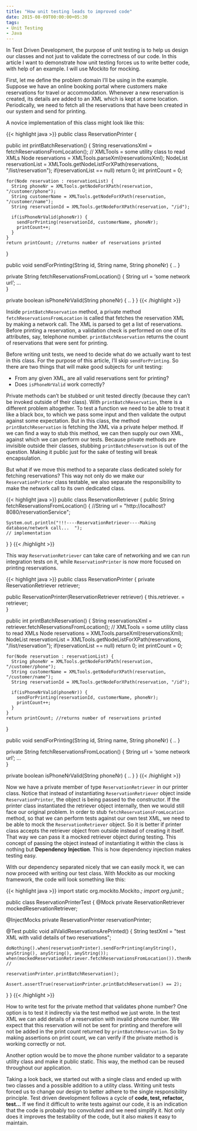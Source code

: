 ```yaml
---
title: "How unit testing leads to improved code"
date: 2015-08-09T00:00:00+05:30
tags:
- Unit Testing
- Java
---
```

In Test Driven Development, the purpose of unit testing is to help us design our classes and not just to validate the correctness of our code. In this article I want to demonstrate how unit testing forces us to write better code, with help of an example. I will use Mockito for mocking.

First, let me define the problem domain I’ll be using in the example. Suppose we have an online booking portal where customers make reservations for travel or accommodation. Whenever a new reservation is created, its details are added to an XML which is kept at some location. Periodically, we need to fetch all the reservations that have been created in our system and send for printing.

A novice implementation of this class might look like this:

{{< highlight java  >}}
public class ReservationPrinter {
  
  public int printBatchReservation() {
    String reservationsXml = fetchReservationsFromLocation();
    // XMLTools = some utility class to read XMLs
    Node reservations = XMLTools.parseXml(reservationsXml);
    NodeList reservationList = XMLTools.getNodeListForXPath(reservations, "/list/reservation");
    if(reservationList == null) return 0;
    int printCount = 0;

    for(Node reservation : reservationList) {
      String phoneNr = XMLTools.getNodeForXPath(reservation, "/customer/phone");
      String customerName = XMLTools.getNodeForXPath(reservation, "/customer/name");
      String reservationId = XMLTools.getNodeForXPath(reservation, "/id");
      
      if(isPhoneNrValid(phoneNr)) {
        sendForPrinting(reservationId, customerName, phoneNr);
        printCount++;
      }
    }
    return printCount; //returns number of reservations printed
  }
  
  public void sendForPrinting(String id, String name, String phoneNr) { .. }
  
  private String fetchReservationsFromLocation() {
     String url = ‘some network url’;
     …  
  }
  
  private boolean isPhoneNrValid(String phoneNr) { .. }
}
{{< /highlight >}}

Inside `printBatchReservation` method, a private method `fetchReservationsFromLocation` is called that fetches the reservation XML by making a network call. The XML is parsed to get a list of reservations. Before printing a reservation, a validation check is performed on one of its attributes, say, telephone number. `printBatchReservation` returns the count of reservations that were sent for printing.

Before writing unit tests, we need to decide what do we actually want to test in this class. For the purpose of this article, I’ll skip `sendForPrinting`. So there are two things that will make good subjects for unit testing:

* From any given XML, are all valid reservations sent for printing?
* Does `isPhoneNrValid` work correctly?

Private methods can’t be stubbed or unit tested directly (because they can’t be invoked outside of their class). With `printBatchReservation`, there is a different problem altogether. To test a function we need to be able to treat it like a black box, to which we pass some input and then validate the output against some expectation. But in this class, the method `printBatchReservation` is fetching the XML via a private helper method. If we can find a way to stub this method, we can then supply our own XML, against which we can perform our tests. Because private methods are invisible outside their classes, stubbing  `printBatchReservation` is out of the question. Making it public just for the sake of testing will break encapsulation.

But what if we move this method to a separate class dedicated solely for fetching reservations? This way not only do we make our `ReservationPrinter` class testable, we also separate the responsibility to make the network call to its own dedicated class.

{{< highlight java  >}}
public class ReservationRetriever
{
  public String fetchReservationsFromLocation() 
  {
     //String url = "http://localhost?8080/reservationService";
     
    System.out.println("!!!----ReservationRetriever----Making database/network call...  ");
    // implementation
  }
}
{{< /highlight >}}

This way `ReservationRetriever` can take care of networking and we can run integration tests on it, while `ReservationPrinter` is now more focused on printing reservations.

{{< highlight java  >}}
public class ReservationPrinter {
  private ReservationRetriever retriever;
  
  public ReservationPrinter(ReservationRetriever retriever)
  {
    this.retriever. = retriever;  
  }
  
  public int printBatchReservation() {
    String reservationsXml = retriever.fetchReservationsFromLocation();
    // XMLTools = some utility class to read XMLs
    Node reservations = XMLTools.parseXml(reservationsXml);
    NodeList reservationList = XMLTools.getNodeListForXPath(reservations, "/list/reservation");
    if(reservationList == null) return 0;
    int printCount = 0;

    for(Node reservation : reservationList) {
      String phoneNr = XMLTools.getNodeForXPath(reservation, "/customer/phone");
      String customerName = XMLTools.getNodeForXPath(reservation, "/customer/name");
      String reservationId = XMLTools.getNodeForXPath(reservation, "/id");
      
      if(isPhoneNrValid(phoneNr)) {
        sendForPrinting(reservationId, customerName, phoneNr);
        printCount++;
      }
    }
    return printCount; //returns number of reservations printed
  }
  
  public void sendForPrinting(String id, String name, String phoneNr) { .. }
  
  private String fetchReservationsFromLocation() {
     String url = ‘some network url’;
     …  
  }
  
  private boolean isPhoneNrValid(String phoneNr) { .. }
}
{{< /highlight >}}

Now we have a private member of type `ReservationRetriever` in our printer class. Notice that instead of instantiating `ReservationRetriever` object inside `ReservationPrinter`, the object is being passed to the constructor. If the printer class instantiated the retriever object internally, then we would still face our original problem. In order to stub `fetchReservationsFromLocation` method, so that we can perform tests against our own test XML, we need to be able to mock the `ReservationRetriever` object. So it is better if printer class accepts the retriever object from outside instead of creating it itself. That way we can pass it a mocked retriever object during testing. This concept of passing the object instead of instantiating it within the class is nothing but **Dependency Injection**. This is how dependency injection makes testing easy.

With our dependency separated nicely that we can easily mock it, we can now proceed with writing our test class. With Mockito as our mocking framework, the code will look something like this:

{{< highlight java  >}}
import static org.mockito.Mockito.*;
import org.junit.*;

public class ReservationPrinterTest
{
  @Mock
  private ReservationRetriever mockedReservationRetriever;

  @InjectMocks
  private ReservationPrinter reservationPrinter;

  @Test
  public void allValidReservationsArePrinted() 
  {
    String testXml = "test XML with valid details of two reservations";
    
    doNothing().when(reservationPrinter).sendForPrinting(anyString(), anyString(), anyString(), anyString());
    when(mockedReservationRetriever.fetchReservationsFromLocation()).thenReturn(testXml); //
    
    reservationPrinter.printBatchReservation();
    
    Assert.assertTrue(reservationPrinter.printBatchReservation() == 2);    
  }
}
{{< /highlight >}}

How to write test for the private method that validates phone number? One option is to test it indirectly via the test method we just wrote. In the test XML we can add details of a reservation with invalid phone number. We expect that this reservation will not be sent for printing and therefore will not be added in the print count returned by `printBatchReservation`. So by making assertions on print count, we can verify if the private method is working correctly or not.

Another option would be to move the phone number validator to a separate utility class and make it public static. This way, the method can be reused throughout our application.

Taking a look back, we started out with a single class and ended up with two classes and a possible addition to a utility class. Writing unit tests forced us to change our design to better adhere to the single responsibility principle. Test driven development follows a cycle of **code, test, refactor, test…** If we find it difficult to write tests against our code, it is an indication that the code is probably too convoluted and we need simplify it. Not only does it improves the testability of the code, but it also makes it easy to maintain.
